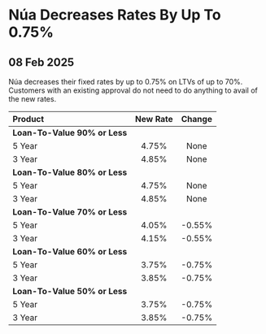 # Núa Decreases Rates By Up To 0.75%

## 08 Feb 2025


Núa decreases their fixed rates by up to 0.75% on LTVs of up to 70%. 
Customers with an existing approval do not need to do anything to avail of the new rates. 


| Product | New Rate | Change |
| :--- | :----: | :----: |
| **Loan-To-Value 90% or Less** | | |
| 5 Year | 4.75% | None |
| 3 Year | 4.85% | None |
| **Loan-To-Value 80% or Less** | | |
| 5 Year | 4.75% | None |
| 3 Year | 4.85% | None |
| **Loan-To-Value 70% or Less** | | |
| 5 Year | 4.05% | -0.55% |
| 3 Year | 4.15% | -0.55% |
| **Loan-To-Value 60% or Less** | | |
| 5 Year | 3.75% | -0.75% |
| 3 Year | 3.85% | -0.75% |
| **Loan-To-Value 50% or Less** | | |
| 5 Year | 3.75% | -0.75% |
| 3 Year | 3.85% | -0.75% |
